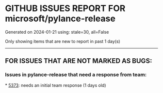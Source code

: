 
# GITHUB ISSUES REPORT FOR microsoft/pylance-release


Generated on 2024-01-21 using: stale=30, all=False


Only showing items that are new to report in past 1 day(s)


---

## FOR ISSUES THAT ARE NOT MARKED AS BUGS:


### Issues in pylance-release that need a response from team:


\* [5373](https://github.com/microsoft/pylance-release/issues/5373 "I am starter for Python, and it seems being in labyrinth."): needs an initial team response (1 days old)
